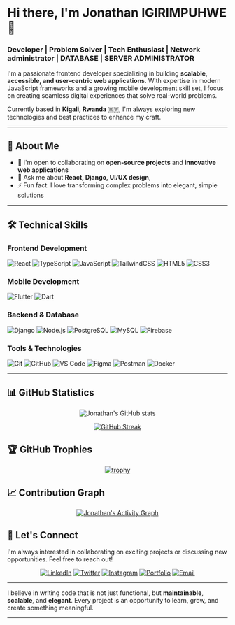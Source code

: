 # Hi there, I'm Jonathan IGIRIMPUHWE 👋

### Developer | Problem Solver | Tech Enthusiast  | Network administrator | DATABASE | SERVER ADMINISTRATOR

I'm a passionate frontend developer specializing in building **scalable, accessible, and user-centric web applications**. With expertise in modern JavaScript frameworks and a growing mobile development skill set, I focus on creating seamless digital experiences that solve real-world problems.

Currently based in **Kigali, Rwanda** 🇷🇼, I'm always exploring new technologies and best practices to enhance my craft.

---

## 🚀 About Me


- 👯 I'm open to collaborating on **open-source projects** and **innovative web applications**
- 💬 Ask me about **React, Django, UI/UX design**, 
- ⚡ Fun fact: I love transforming complex problems into elegant, simple solutions

---

## 🛠️ Technical Skills

### Frontend Development
![React](https://img.shields.io/badge/React-20232A?style=for-the-badge&logo=react&logoColor=61DAFB)
![TypeScript](https://img.shields.io/badge/TypeScript-007ACC?style=for-the-badge&logo=typescript&logoColor=white)
![JavaScript](https://img.shields.io/badge/JavaScript-F7DF1E?style=for-the-badge&logo=javascript&logoColor=black)
![TailwindCSS](https://img.shields.io/badge/Tailwind_CSS-38B2AC?style=for-the-badge&logo=tailwind-css&logoColor=white)
![HTML5](https://img.shields.io/badge/HTML5-E34F26?style=for-the-badge&logo=html5&logoColor=white)
![CSS3](https://img.shields.io/badge/CSS3-1572B6?style=for-the-badge&logo=css3&logoColor=white)

### Mobile Development
![Flutter](https://img.shields.io/badge/Flutter-02569B?style=for-the-badge&logo=flutter&logoColor=white)
![Dart](https://img.shields.io/badge/Dart-0175C2?style=for-the-badge&logo=dart&logoColor=white)

### Backend & Database
![Django](https://img.shields.io/badge/Django-092E20?style=for-the-badge&logo=django&logoColor=white)
![Node.js](https://img.shields.io/badge/Node.js-43853D?style=for-the-badge&logo=node.js&logoColor=white)
![PostgreSQL](https://img.shields.io/badge/PostgreSQL-316192?style=for-the-badge&logo=postgresql&logoColor=white)
![MySQL](https://img.shields.io/badge/MySQL-005C84?style=for-the-badge&logo=mysql&logoColor=white)
![Firebase](https://img.shields.io/badge/Firebase-039BE5?style=for-the-badge&logo=Firebase&logoColor=white)

### Tools & Technologies
![Git](https://img.shields.io/badge/GIT-E44C30?style=for-the-badge&logo=git&logoColor=white)
![GitHub](https://img.shields.io/badge/GitHub-100000?style=for-the-badge&logo=github&logoColor=white)
![VS Code](https://img.shields.io/badge/Visual_Studio_Code-0078D4?style=for-the-badge&logo=visual%20studio%20code&logoColor=white)
![Figma](https://img.shields.io/badge/Figma-F24E1E?style=for-the-badge&logo=figma&logoColor=white)
![Postman](https://img.shields.io/badge/Postman-FF6C37?style=for-the-badge&logo=postman&logoColor=white)
![Docker](https://img.shields.io/badge/Docker-2CA5E0?style=for-the-badge&logo=docker&logoColor=white)

---



## 📊 GitHub Statistics

<div align="center">
  
![Jonathan's GitHub stats](https://github-readme-stats.vercel.app/api?username=jonathan-211&show_icons=true&theme=tokyonight&count_private=true)

</div>

<div align="center">

[![GitHub Streak](https://github-readme-streak-stats.herokuapp.com/?user=jonathan-211&theme=tokyonight)](https://git.io/streak-stats)

</div>



## 🏆 GitHub Trophies

<div align="center">

[![trophy](https://github-profile-trophy.vercel.app/?username=jonathan-211&theme=tokyonight&no-frame=true&row=1&column=6)](https://github.com/ryo-ma/github-profile-trophy)

</div>

## 📈 Contribution Graph

<div align="center">

[![Jonathan's Activity Graph](https://github-readme-activity-graph.vercel.app/graph?username=jonathan-211&theme=tokyo-night)](https://github.com/ashutosh00710/github-readme-activity-graph)

</div>




## 🤝 Let's Connect

I'm always interested in collaborating on exciting projects or discussing new opportunities. Feel free to reach out!

<div align="center">

[![LinkedIn](https://img.shields.io/badge/LinkedIn-0077B5?style=for-the-badge&logo=linkedin&logoColor=white)](https://www.linkedin.com/in/jonathan-igirimpuhwe-49474037b)
[![Twitter](https://img.shields.io/badge/Twitter-1DA1F2?style=for-the-badge&logo=twitter&logoColor=white)](https://x.com/Mr_IGIRIMPUHWE)
[![Instagram](https://img.shields.io/badge/Instagram-E4405F?style=for-the-badge&logo=instagram&logoColor=white)](https://www.instagram.com/jonathan_igirimpuhwe/)
[![Portfolio](https://img.shields.io/badge/Portfolio-FF5722?style=for-the-badge&logo=todoist&logoColor=white)](https://developerjonathan.netlify.app/#)
[![Email](https://img.shields.io/badge/Email-D14836?style=for-the-badge&logo=gmail&logoColor=white)](mailto:igjonathan211@gmail.com)

</div>

---



I believe in writing code that is not just functional, but **maintainable**, **scalable**, and **elegant**. Every project is an opportunity to learn, grow, and create something meaningful.

---
